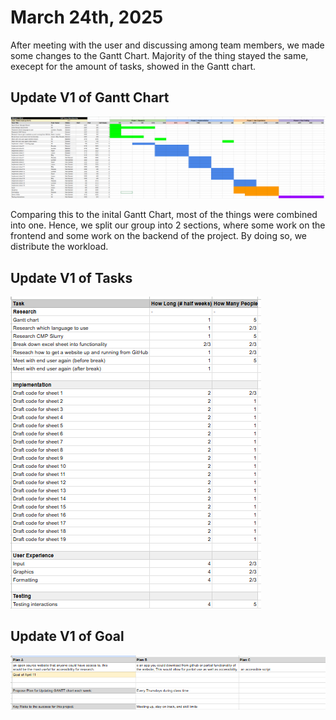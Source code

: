 # March 24th, 2025

After meeting with the user and discussing among team members, we made some changes to the Gantt Chart.
Majority of the thing stayed the same, execept for the amount of tasks, showed in the Gantt chart.

## Update V1 of Gantt Chart
![Gantt Chart V1](GANTT_Chart_V1.png)

Comparing this to the inital Gantt Chart, most of the things were combined into one. Hence, we split our group into 2 sections, where some work on the frontend and some work on the backend of the project. By doing so, we distribute the workload.

## Update V1 of Tasks
![Gantt Chart Tasks v1](GANTT_Chart_Tasks_V1.png)

## Update V1 of Goal
![Goal](Goal_V1.png)


